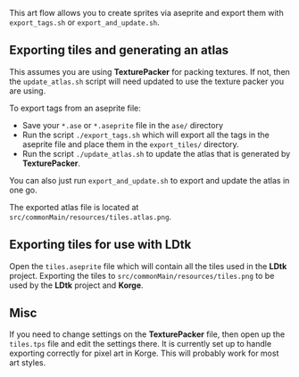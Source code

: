 This art flow allows you to create sprites via aseprite and export them with `export_tags.sh` or `export_and_update.sh`.


## Exporting tiles and generating an atlas

This assumes you are using **TexturePacker** for packing textures. If not, then the `update_atlas.sh` script will need updated to use the texture packer you are using.

To export tags from an aseprite file:
* Save your `*.ase` or `*.aseprite` file in the `ase/` directory
* Run the script `./export_tags.sh` which will export all the tags in the aseprite file and place them in the `export_tiles/` directory.
* Run the script `./update_atlas.sh` to update the atlas that is generated by **TexturePacker**.

You can also just run `export_and_update.sh` to export and update the atlas in one go.

The exported atlas file is located at `src/commonMain/resources/tiles.atlas.png`.

## Exporting tiles for use with **LDtk**
Open the `tiles.aseprite` file which will contain all the tiles used in the **LDtk** project. 
Exporting the tiles to `src/commonMain/resources/tiles.png` to be used by the **LDtk** project and **Korge**.


## Misc
If you need to change settings on the **TexturePacker** file, then open up the `tiles.tps` file and edit the settings there. It is currently set up to handle exporting correctly for pixel art in Korge. This will probably work for most art styles.